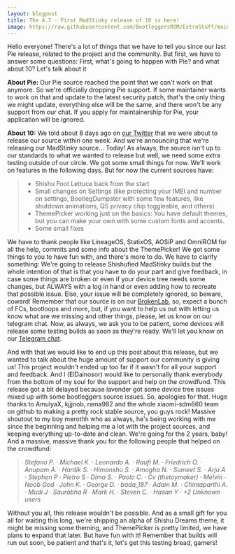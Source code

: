 ```yaml
---
layout: blogpost
title: The 4.7 - First MadStinky release of 10 is here!
image: https://raw.githubusercontent.com/BootleggersROM/ExtraStuff/main/images/blogposts/bootleg_47_madstinky.png
---
```

Hello everyone! There's a lot of things that we have to tell you since our last Pie release, related to the project and the community. But first, we have to answer some questions: First, what's going to happen with Pie? and what about 10? Let's talk about it

**About Pie:** Our Pie source reached the point that we can't work on that anymore. So we're officially dropping Pie support. If some maintainer wants to work on that and update to the latest security patch, that's the only thing we might update, everything else will be the same, and there won't be any support from our chat. If you apply for maintainership for Pie, your application will be ignored.

**About 10:** We told about 8 days ago on [our Twitter](https://twitter.com/BootleggersROM/status/1188963561038667782) that we were about to release our source within one week. And we're announcing that we're releasing our MadStinky source... Today! As always, the source isn't up to our standards to what we wanted to release but well, we need some extra testing outside of our circle. We got some small things for now. We'll work on features in the following days. But for now the current sources have:

> * Shishu Foot Lettuce back from the start
> * Small changes on Settings (like protecting your IMEI and number on settings, BootlegDumpster with some few features, like shutdown animations, QS privacy chip toggleable, and others)
> * ThemePicker working just on the basics: You have default themes, but you can make your own with some custom fonts and accents.
> * Some small fixes

We have to thank people like LineageOS, StatixOS, AOSiP and OmniROM for all the help, commits and some info about the ThemePicker! We got some things to you to have fun with, and there's more to do. 
We have to clarify something: We're going to release Shishufied MadStinky builds but the whole intention of that is that you have to do your part and give feedback, in case some things are broken or even if your device tree needs some changes, but ALWAYS with a log in hand or even adding how to recreate that possible issue. Else, your issue will be completely ignored, so beware, coward! Remember that our source is on our [BrokenLab](github.com/bootleggers-brokenlab), so, expect a bunch of FCs, bootloops and more, but, if you want to help us out with letting us know what are we missing and other things, please, let us know on our telegram chat.
Now, as always, we ask you to be patient, some devices will release some testing builds as soon as they're ready. We'll let you know on our [Telegram chat](t.me/keepthebootleg).

And with that we would like to end up this post about this release, but we wanted to talk about the huge amount of support our community is giving us! This project wouldn't ended up too far if it wasn't for all your support and feedback.
And I (ElDainosor) would like to personally thank everybody from the bottom of my soul for the support and help on the crowdfund. This release got a bit delayed because lavender got some device tree issues mixed up with some bootleggers source issues. So, apologies for that. Huge thanks to AmulyaX, kjjjnob, rama982 and the whole xiaomi-sdm660 team on github to making a pretty rock stable source, you guys rock! Massive shoutout to my boy merothh who as always, he's being working with me since the beginning and helping me a lot with the project sources, and keeping everything up-to-date and clean. We're going for the 2 years, baby!
And a massive, massive thank you for the following people that helped on the crowdfund:

> _Stefano P. · Michael K. · Leonardo A._ · _Raufi M. · Friedrich O. · Anupam A. · Hardik S. · Himanshu S. · Amogha N. · Sumeet S. · Arju A · Stephen P · Pietro S · Dima S. · Paolo C. · Cv (thetoymaker) · Melvin · Noob God · John K. · George D. · bada_187 · Adam M. · Chintaparthi A. · Mudi J · Saurabha R · Mark H. · Steven C. · Hasan Y · +2 Unknown users_

Without you all, this release wouldn't be possible. And as a small gift for you all for waiting this long, we're shipping an alpha of Shishu Dreams theme, it might be missing some theming, and ThemePicker is pretty limited, we have plans to expand that later. But have fun with it!
Remember that builds will run out soon, be patient and that's it, let's get this testing bread, gamers! 
